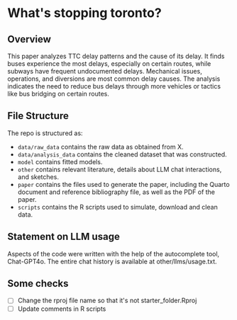 # What's stopping toronto?

## Overview

This paper analyzes TTC delay patterns and the cause of its delay. It finds buses experience the most delays, especially on certain routes, while subways have frequent undocumented delays. Mechanical issues, operations, and diversions are most common delay causes. The analysis indicates the need to reduce bus delays through more vehicles or tactics like bus bridging on certain routes.


## File Structure

The repo is structured as:

-   `data/raw_data` contains the raw data as obtained from X.
-   `data/analysis_data` contains the cleaned dataset that was constructed.
-   `model` contains fitted models. 
-   `other` contains relevant literature, details about LLM chat interactions, and sketches.
-   `paper` contains the files used to generate the paper, including the Quarto document and reference bibliography file, as well as the PDF of the paper. 
-   `scripts` contains the R scripts used to simulate, download and clean data.


## Statement on LLM usage

Aspects of the code were written with the help of the autocomplete tool, Chat-GPT4o. The entire chat history is available at other/llms/usage.txt.

## Some checks

- [ ] Change the rproj file name so that it's not starter_folder.Rproj
- [ ] Update comments in R scripts

